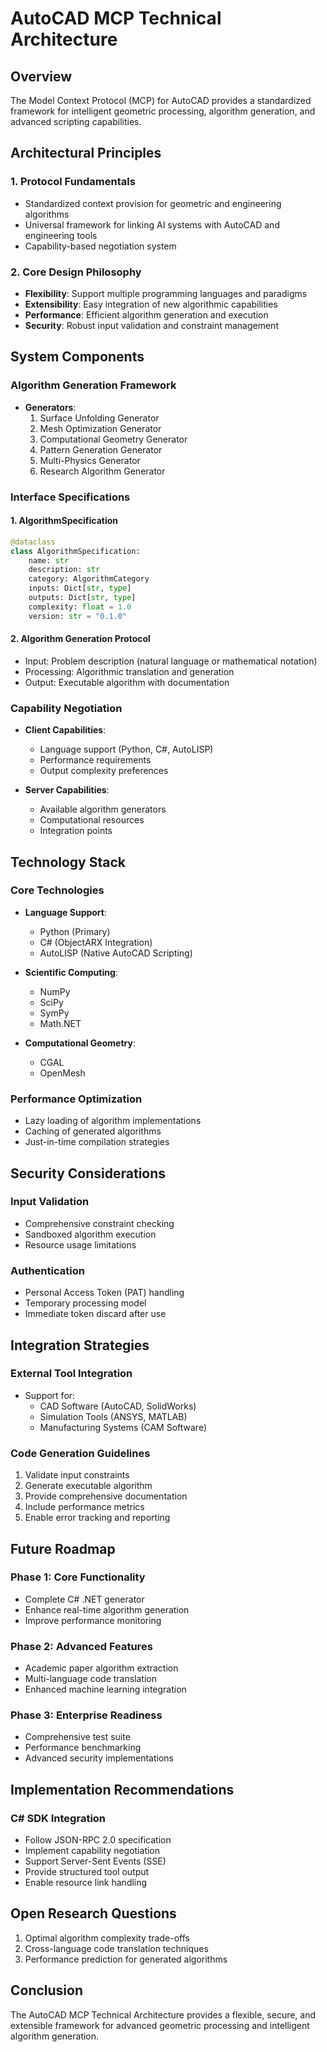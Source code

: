 # AutoCAD MCP Technical Architecture

## Overview
The Model Context Protocol (MCP) for AutoCAD provides a standardized framework for intelligent geometric processing, algorithm generation, and advanced scripting capabilities.

## Architectural Principles

### 1. Protocol Fundamentals
- Standardized context provision for geometric and engineering algorithms
- Universal framework for linking AI systems with AutoCAD and engineering tools
- Capability-based negotiation system

### 2. Core Design Philosophy
- **Flexibility**: Support multiple programming languages and paradigms
- **Extensibility**: Easy integration of new algorithmic capabilities
- **Performance**: Efficient algorithm generation and execution
- **Security**: Robust input validation and constraint management

## System Components

### Algorithm Generation Framework
- **Generators**:
  1. Surface Unfolding Generator
  2. Mesh Optimization Generator
  3. Computational Geometry Generator
  4. Pattern Generation Generator
  5. Multi-Physics Generator
  6. Research Algorithm Generator

### Interface Specifications

#### 1. AlgorithmSpecification
```python
@dataclass
class AlgorithmSpecification:
    name: str
    description: str
    category: AlgorithmCategory
    inputs: Dict[str, type]
    outputs: Dict[str, type]
    complexity: float = 1.0
    version: str = "0.1.0"
```

#### 2. Algorithm Generation Protocol
- Input: Problem description (natural language or mathematical notation)
- Processing: Algorithmic translation and generation
- Output: Executable algorithm with documentation

### Capability Negotiation
- **Client Capabilities**:
  - Language support (Python, C#, AutoLISP)
  - Performance requirements
  - Output complexity preferences

- **Server Capabilities**:
  - Available algorithm generators
  - Computational resources
  - Integration points

## Technology Stack

### Core Technologies
- **Language Support**:
  - Python (Primary)
  - C# (ObjectARX Integration)
  - AutoLISP (Native AutoCAD Scripting)

- **Scientific Computing**:
  - NumPy
  - SciPy
  - SymPy
  - Math.NET

- **Computational Geometry**:
  - CGAL
  - OpenMesh

### Performance Optimization
- Lazy loading of algorithm implementations
- Caching of generated algorithms
- Just-in-time compilation strategies

## Security Considerations

### Input Validation
- Comprehensive constraint checking
- Sandboxed algorithm execution
- Resource usage limitations

### Authentication
- Personal Access Token (PAT) handling
- Temporary processing model
- Immediate token discard after use

## Integration Strategies

### External Tool Integration
- Support for:
  - CAD Software (AutoCAD, SolidWorks)
  - Simulation Tools (ANSYS, MATLAB)
  - Manufacturing Systems (CAM Software)

### Code Generation Guidelines
1. Validate input constraints
2. Generate executable algorithm
3. Provide comprehensive documentation
4. Include performance metrics
5. Enable error tracking and reporting

## Future Roadmap

### Phase 1: Core Functionality
- Complete C# .NET generator
- Enhance real-time algorithm generation
- Improve performance monitoring

### Phase 2: Advanced Features
- Academic paper algorithm extraction
- Multi-language code translation
- Enhanced machine learning integration

### Phase 3: Enterprise Readiness
- Comprehensive test suite
- Performance benchmarking
- Advanced security implementations

## Implementation Recommendations

### C# SDK Integration
- Follow JSON-RPC 2.0 specification
- Implement capability negotiation
- Support Server-Sent Events (SSE)
- Provide structured tool output
- Enable resource link handling

## Open Research Questions
1. Optimal algorithm complexity trade-offs
2. Cross-language code translation techniques
3. Performance prediction for generated algorithms

## Conclusion
The AutoCAD MCP Technical Architecture provides a flexible, secure, and extensible framework for advanced geometric processing and intelligent algorithm generation.